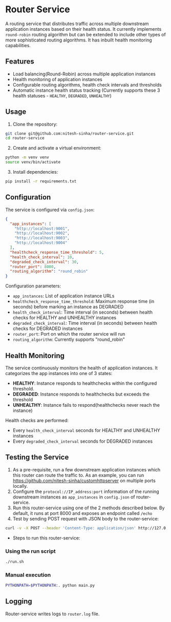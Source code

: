 # Router Service

A routing service that distributes traffic across multiple downstream application instances based on their health status. It currently implements `round-robin` routing algorithm but can be extended to include other types of more sophisticated routing algorithms. It has inbuilt health monitoring capabilities.

## Features

- Load balancing(Round-Robin) across multiple application instances
- Health monitoring of application instances
- Configurable routing algorithms, health check intervals and thresholds
- Automatic instance health status tracking (Currently supports these 3 health statuses - `HEALTHY`, `DEGRADED`, `UNHEALTHY`)

## Usage

1. Clone the repository:
```bash
git clone git@github.com:nitesh-sinha/router-service.git
cd router-service
```

2. Create and activate a virtual environment:
```bash
python -m venv venv
source venv/bin/activate
```

3. Install dependencies:
```bash
pip install -r requirements.txt
```

## Configuration

The service is configured via `config.json`:

```json
{
  "app_instances": [
    "http://localhost:9001",
    "http://localhost:9002",
    "http://localhost:9003",
    "http://localhost:9004"
  ],
  "healthcheck_response_time_threshold": 5,
  "health_check_interval": 10,
  "degraded_check_interval": 30,
  "router_port": 8000,
  "routing_algorithm": "round_robin"
}
```

Configuration parameters:
- `app_instances`: List of application instance URLs
- `healthcheck_response_time_threshold`: Maximum response time (in seconds) before marking an instance as DEGRADED
- `health_check_interval`: Time interval (in seconds) between health checks for HEALTHY and UNHEALTHY instances
- `degraded_check_interval`: Time interval (in seconds) between health checks for DEGRADED instances
- `router_port`: Port on which the router service will run
- `routing_algorithm`: Currently supports "round_robin"

## Health Monitoring

The service continuously monitors the health of application instances. It categorizes the app instances into one of 3 states:

- **HEALTHY**: Instance responds to healthchecks within the configured threshold.
- **DEGRADED**: Instance responds to healthchecks but exceeds the threshold
- **UNHEALTHY**: Instance fails to respond(healthchecks never reach the instance)

Health checks are performed:
- Every `health_check_interval` seconds for HEALTHY and UNHEALTHY instances
- Every `degraded_check_interval` seconds for DEGRADED instances


## Testing the Service

1. As a pre-requisite, run a few downstream application instances which this router can route the traffic to. As an example, you can run https://github.com/nitesh-sinha/customhttpserver on multiple ports locally.
2. Configure the `protocol://IP_address:port` information of the running downstream instances as `app_instances` in `config.json` of router-service.
3. Run this router-service using one of the 2 methods described below. By default, it runs at port 8000 and exposes an endpoint called `/echo`
4. Test by sending POST request with JSON body to the router-service:
```bash
curl -v -X POST --header 'Content-Type: application/json' http://127.0.0.1:8000/echo -d '{"gameid": "coolknight", "payment":"500", "currency": "INR", "timestamp": "2025-05-04T12:00:00Z"}'
```

- Steps to run this router-service:

### Using the run script
```bash
./run.sh
```

### Manual execution
```bash
PYTHONPATH=$PYTHONPATH:. python main.py
```


## Logging

Router-service writes logs to `router.log` file.